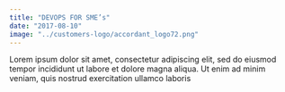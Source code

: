 ```yaml
---
title: "DEVOPS FOR SME’s"
date: "2017-08-10"
image: "../customers-logo/accordant_logo72.png"
---
```



Lorem ipsum dolor sit amet, consectetur adipiscing elit, sed do eiusmod tempor incididunt ut labore et dolore magna aliqua. Ut enim ad minim veniam, quis nostrud exercitation ullamco laboris